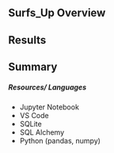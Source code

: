 ## Surfs_Up Overview

## Results

## Summary

##### Resources/ Languages 
* Jupyter Notebook
* VS Code
* SQLite
* SQL Alchemy
* Python (pandas, numpy)
